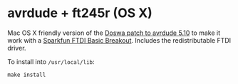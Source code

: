 avrdude + ft245r (OS X)
=======================

Mac OS X friendly version of the [Doswa patch to avrdude
5.10](http://doswa.com/2010/08/24/avrdude-5-10-with-ftdi-bitbang.html)
to make it work with a [Sparkfun FTDI Basic
Breakout](https://www.sparkfun.com/products/9873?).  Includes the
redistributable FTDI driver.

To install into `/usr/local/lib`:

    make install
